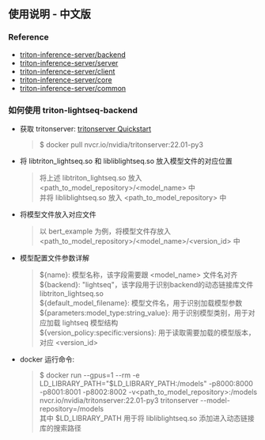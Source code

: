 ## 使用说明 - 中文版

### Reference
- [triton-inference-server/backend](https://github.com/triton-inference-server/backend)
- [triton-inference-server/server](https://github.com/triton-inference-server/server)
- [triton-inference-server/client](https://github.com/triton-inference-server/client)
- [triton-inference-server/core](https://github.com/triton-inference-server/core)
- [triton-inference-server/common](https://github.com/triton-inference-server/common)

### 如何使用 triton-lightseq-backend

- 获取 tritonserver: [tritonserver Quickstart](https://github.com/triton-inference-server/server/blob/main/docs/quickstart.md#install-triton-docker-image)
  > $ docker pull nvcr.io/nvidia/tritonserver:22.01-py3
- 将 libtriton_lightseq.so 和 libliblightseq.so 放入模型文件的对应位置
    > 将上述 libtriton_lightseq.so 放入 <path_to_model_repository>/<model_name> 中 \
    > 并将 libliblightseq.so 放入 <path_to_model_repository> 中
- 将模型文件放入对应文件
    > 以 bert_example 为例，将模型文件存放入 <path_to_model_repository>/<model_name>/<version_id> 中
- 模型配置文件参数详解
    > \${name}: 模型名称，该字段需要跟 <model_name> 文件名对齐 \
    > \${backend}: "lightseq"，该字段用于识别backend的动态链接库文件 libtriton_lightseq.so \
    > \${default_model_filename}: 模型文件名，用于识别加载模型参数 \
    > \${parameters:model_type:string_value}: 用于识别模型类别，用于对应加载 lightseq 模型结构 \
    > \${version_policy:specific:versions}: 用于读取需要加载的模型版本，对应 <version_id>
- docker 运行命令:
    > $ docker run --gpus=1 --rm -e LD_LIBRARY_PATH="$LD_LIBRARY_PATH:/models" -p8000:8000 -p8001:8001 -p8002:8002 -v<path_to_model_repository>:/models nvcr.io/nvidia/tritonserver:22.01-py3 tritonserver --model-repository=/models \
    > 其中 $LD_LIBRARY_PATH 用于将 libliblightseq.so 添加进入动态链接库的搜索路径